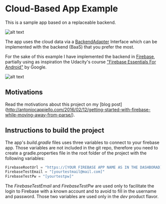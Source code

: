 # Cloud-Based App Example

This is a sample app based on a replaceable backend. 

![alt text](http://blog.raremile.com/wp-content/uploads/2014/07/Baas.png)

The app uses the cloud data via a [BackendAdapter](https://github.com/AntonioCappiello/cloud-based-app-example/blob/master/app/src/main/java/com/antoniocappiello/cloudapp/presenter/backend/BackendAdapter.java) Interface which can be implemented with the backend (BaaS) that you prefer the most.

For the sake of this example I have implemented the backend in [Firebase](https://www.firebase.com/),
partially using as inspiration the Udacity's course ["Firebase Essentials For Android"](https://www.udacity.com/course/firebase-essentials-for-android--ud009) by Google.

![alt text](http://blog.ionic.io/wp-content/uploads/2015/06/firebase-ionic-user-auth.png)

## Motivations

Read the motivations about this project on my [blog post] (http://antoniocappiello.com/2016/02/12/getting-started-with-firebase-while-moving-away-from-parse/).

## Instructions to build the project
The app's *build.gradle* files uses three variables to connect to your firebase app. Those variables are not included in the git repo, therefore you need to create a gradle.properties file in the root folder of the project with the following variables:
```javascript
FirebaseRootUrl = "https://[YOUR FIREBASE APP NAME AS IN THE DASHBORAD].firebaseio.com/"
FirebaseTestEmail = "[yourtestmail@mail.com]"
FirebaseTestPw = "[yourtestpw]"
```
The *FirebaseTestEmail* and *FirebaseTestPw* are used only to facilitate the login to Firebase with a known account and to avoid to fill in the username and password. Those two variables are used only in the *dev* product flavor.
